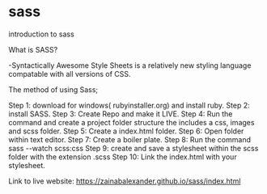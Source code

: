 # sass
introduction to sass

What is SASS?

-Syntactically Awesome Style Sheets is a relatively new styling language 
 compatable with all versions of CSS.

The method of using Sass;

 Step 1: download for windows( rubyinstaller.org) and install ruby.
 Step 2: install SASS.
 Step 3: Create Repo and make it LIVE.
 Step 4: Run the command and create a project folder structure the includes  a css,        images and scss folder.
 Step 5: Create a index.html folder.
 Step 6: Open folder within text editor.
 Step 7: Create a boiler plate.
 Step 8: Run the command  sass --watch scss:css
 Step 9: create and save a stylesheet within the scss folder with the extension            .scss
 Step 10: Link the index.html with your stylesheet.

 Link to live website: https://zainabalexander.github.io/sass/index.html
